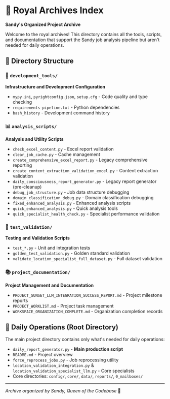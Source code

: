 # 👑 Royal Archives Index
**Sandy's Organized Project Archive**

Welcome to the royal archives! This directory contains all the tools, scripts, and documentation that support the Sandy job analysis pipeline but aren't needed for daily operations.

## 📁 Directory Structure

### 🔧 `development_tools/`
**Infrastructure and Development Configuration**
- `mypy.ini`, `pyrightconfig.json`, `setup.cfg` - Code quality and type checking
- `requirements-pipeline.txt` - Python dependencies
- `bash_history` - Development command history

### 📊 `analysis_scripts/`
**Analysis and Utility Scripts**
- `check_excel_content.py` - Excel report validation
- `clear_job_cache.py` - Cache management
- `create_comprehensive_excel_report.py` - Legacy comprehensive reporting
- `create_content_extraction_validation_excel.py` - Content extraction validation
- `daily_consciousness_report_generator.py` - Legacy report generator (pre-cleanup)
- `debug_job_structure.py` - Job data structure debugging
- `domain_classification_debug.py` - Domain classification debugging
- `fixed_enhanced_analysis.py` - Enhanced analysis scripts
- `quick_enhanced_analysis.py` - Quick analysis tools
- `quick_specialist_health_check.py` - Specialist performance validation

### 🧪 `test_validation/`
**Testing and Validation Scripts**
- `test_*.py` - Unit and integration tests
- `golden_test_validation.py` - Golden standard validation
- `validate_location_specialist_full_dataset.py` - Full dataset validation

### 📚 `project_documentation/`
**Project Management and Documentation**
- `PROJECT_SUNSET_LLM_INTEGRATION_SUCCESS_REPORT.md` - Project milestone reports
- `PROJECT_WORKLIST.md` - Project task management
- `WORKSPACE_ORGANIZATION_COMPLETE.md` - Organization completion records

## 🎯 Daily Operations (Root Directory)
The main project directory contains only what's needed for daily operations:
- `daily_report_generator.py` - **Main production script**
- `README.md` - Project overview
- `force_reprocess_jobs.py` - Job reprocessing utility
- `location_validation_integration.py` & `location_validation_specialist_llm.py` - Core specialists
- Core directories: `config/`, `core/`, `data/`, `reports/`, `0_mailboxes/`

---
*Archive organized by Sandy, Queen of the Codebase* 👑
